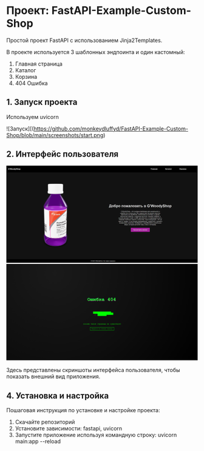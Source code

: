 # Проект: FastAPI-Example-Custom-Shop

Простой проект FastAPI с использованием Jinja2Templates.

В проекте используется 3 шаблонных эндпоинта и один кастомный:
1. Главная страница
2. Каталог
3. Корзина
4. 404 Ошибка

## 1. Запуск проекта

Используем uvicorn

![Запуск][(https://github.com/monkeydluffyd/FastAPI-Example-Custom-Shop/blob/main/screenshots/start.png)

## 2. Интерфейс пользователя

![Интерфейс пользователя](https://github.com/monkeydluffyd/FastAPI-Example-Custom-Shop/blob/main/screenshots/mainPage.png)
![Интерфейс пользователя](https://github.com/monkeydluffyd/FastAPI-Example-Custom-Shop/blob/main/screenshots/endpoint404.png)

Здесь представлены скриншоты интерфейса пользователя, чтобы показать внешний вид приложения.

## 4. Установка и настройка

Пошаговая инструкция по установке и настройке проекта:
1. Скачайте репозиторий
2. Установите зависимости: fastapi, uvicorn
3. Запустите приложение используя командную строку: uvicorn main:app --reload
